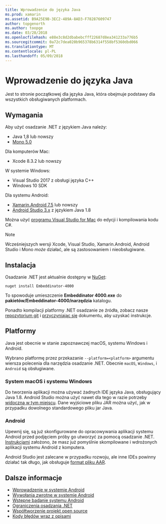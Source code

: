 ```yaml
---
title: Wprowadzenie do języka Java
ms.prod: xamarin
ms.assetid: B9A25E9B-3EC2-489A-8AD3-F78287609747
author: topgenorth
ms.author: toopge
ms.date: 03/28/2018
ms.openlocfilehash: e88e3c8d2dbabebcfff22687d8ea341233a776b5
ms.sourcegitcommit: 0a72c7dea020b965378b6314f558bf5360dbd066
ms.translationtype: MT
ms.contentlocale: pl-PL
ms.lasthandoff: 05/09/2018
---
```

# <a name="getting-started-with-java"></a>Wprowadzenie do języka Java

Jest to stronie początkowej dla języka Java, która obejmuje podstawy dla wszystkich obsługiwanych platformach.

## <a name="requirements"></a>Wymagania

Aby użyć osadzanie .NET z językiem Java należy:

* Java 1,8 lub nowszy
* [Mono 5.0](http://www.mono-project.com/download/)

Dla komputerów Mac:

* Xcode 8.3.2 lub nowszy

W systemie Windows:

* Visual Studio 2017 z obsługi języka C++
* Windows 10 SDK

Dla systemu Android:

* [Xamarin.Android 7.5](https://www.visualstudio.com/xamarin/) lub nowszy
* [Android Studio 3.x](https://developer.android.com/studio/index.html) z językiem Java 1.8

Można użyć [programu Visual Studio for Mac](https://www.visualstudio.com/vs/visual-studio-mac/) do edycji i kompilowania kodu C#.

> [!NOTE]
> Wcześniejszych wersji Xcode, Visual Studio, Xamarin.Android, Android Studio i Mono _może_ działać, ale są zastosowaniem i nieobsługiwane.

## <a name="installation"></a>Instalacja

Osadzanie .NET jest aktualnie dostępny w [NuGet](https://www.nuget.org/packages/Embeddinator-4000/):

```shell
nuget install Embeddinator-4000
```

To spowoduje umieszczenie **Embeddinator 4000.exe** do **pakietów/Embeddinator-4000/narzędzia** katalogu.

Ponadto kompilacji platformy .NET osadzanie ze źródła, zobacz nasze [repozytorium git](https://github.com/mono/Embeddinator-4000/) i [przyczyniając się](https://github.com/mono/Embeddinator-4000/blob/master/Contributing.md) dokumentu, aby uzyskać instrukcje.

## <a name="platforms"></a>Platformy

Java jest obecnie w stanie zapoznawczej macOS, systemu Windows i Android.

Wybrano platformę przez przekazanie `--platform=<platform>` argumentu wiersza polecenia dla narzędzia osadzanie .NET. Obecnie `macOS`, `Windows`, i `Android` są obsługiwane.

### <a name="macos-and-windows"></a>System macOS i systemu Windows

Do tworzenia aplikacji można używać żadnych IDE języka Java, obsługujący Java 1.8. Android Studio można użyć nawet dla tego w razie potrzeby [widoczną w tym miejscu](https://stackoverflow.com/questions/16626810/can-android-studio-be-used-to-run-standard-java-projects). Dane wyjściowe pliku JAR można użyć, jak w przypadku dowolnego standardowego pliku jar Java.

### <a name="android"></a>Android

Upewnij się, są już skonfigurowane do opracowywania aplikacji systemu Android przed podjęciem próby go utworzyć za pomocą osadzanie .NET. [Instrukcjami](~/tools/dotnet-embedding/get-started/java/android.md) założono, że masz już pomyślnie skompilowane i wdrożonych aplikacji systemu Android z komputera.

Android Studio jest zalecane w przypadku rozwoju, ale inne IDEs powinny działać tak długo, jak obsługuje [format pliku AAR](https://developer.android.com/studio/projects/android-library.html).

## <a name="further-reading"></a>Dalsze informacje

* [Wprowadzenie w systemie Android](~/tools/dotnet-embedding/get-started/java/android.md)
* [Wywołania zwrotne w systemie Android](~/tools/dotnet-embedding/android/callbacks.md)
* [Wstępne badanie systemu Android](~/tools/dotnet-embedding/android/index.md)
* [Ograniczenia osadzania .NET](~/tools/dotnet-embedding/limitations.md)
* [Współtworzenie projekt open source](https://github.com/mono/Embeddinator-4000/blob/master/Contributing.md)
* [Kody błędów wraz z opisami](~/tools/dotnet-embedding/errors.md)

